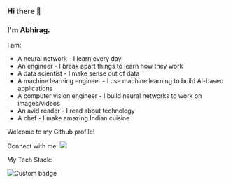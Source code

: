 ### Hi there 👋

### I'm Abhirag.

I am:

- A neural network - I learn every day
- An engineer - I break apart things to learn how they work
- A data scientist - I make sense out of data
- A machine learning engineer - I use machine learning to build AI-based applications
- A computer vision engineer - I build neural networks to work on images/videos
- An avid reader - I read about technology 
- A chef - I make amazing Indian cuisine

<!--
**noobiecoder1942/noobiecoder1942** is a ✨ _special_ ✨ repository because its `README.md` (this file) appears on your GitHub profile.

Here are some ideas to get you started:

- 🔭 I’m currently working on ...
- 🌱 I’m currently learning ...
- 👯 I’m looking to collaborate on ...
- 🤔 I’m looking for help with ...
- 💬 Ask me about ...
- 📫 How to reach me: ...
- 😄 Pronouns: ...
- ⚡ Fun fact: ...
-->

Welcome to my Github profile!

Connect with me: <a href="https://www.linkedin.com/in/abhirag-nagpure/"><img src="https://img.shields.io/badge/linkedin-0077B5.svg?style=for-the-badge&logo=linkedin&logoColor=white"/></a>


My Tech Stack:

![Custom badge](http://img.shields.io/badge/Python-NumPy%20%7C%20Pandas%20%7C%20Tensorflow%20%7C%20PyTorch%20%7C%20scikit--learn%20%7C%20matplotlib-brightgreen?style=for-the-badge&logo=appveyor)

